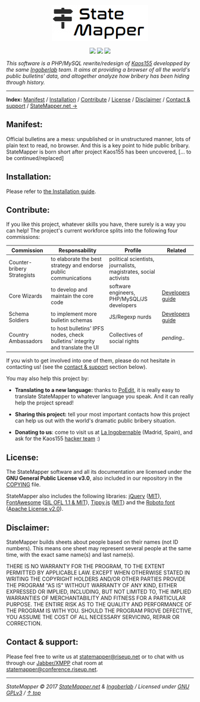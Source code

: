<p align="center" id="top">
	<img src="app/assets/images/logo/logo-black-big.png" />
</p>
<p align="center" id="badges">
	<a href="http://php.net/"><img src="https://img.shields.io/badge/language-PHP-yellow.svg?style=flat-square" /></a>
	<a href="https://www.debian.org/derivatives/"><img src="https://img.shields.io/badge/platform-Linux-lightgrey.svg?style=flat-square" /></a>
	<a href="https://github.com/StateMapper/StateMapper/blob/master/COPYING"><img src="https://img.shields.io/badge/license-GPLv3-green.svg?style=flat-square" /></a>
</p>


*This software is a PHP/MySQL rewrite/redesign of [Kaos155](https://github.com/Ingobernable/kaos155/) developped by the same [Ingoberlab](https://hacklab.ingobernable.net/) team. It aims at providing a browser of all the world's public bulletins' data, and altogether analyze how bribery has been hiding through history.*

-----

**Index:** [Manifest](#manifest) / [Installation](#installation) / [Contribute](#contribute) / [License](#license) / [Disclaimer](#disclaimer) / [Contact & support](#contact--support) / <a href="https://statemapper.net">StateMapper.net &rarr;</a>


## Manifest:

Official bulletins are a mess: unpublished or in unstructured manner, lots of plain text to read, no browser. And this is a key point to hide public bribary. StateMapper is born short after project Kaos155 has been uncovered, [... to be continued/replaced]


## Installation:

Please refer to [the Installation guide](documentation/guides/INSTALL.md#top).


## Contribute:

If you like this project, whatever skills you have, there surely is a way you can help! The project's current workforce splits into the following four commissions:

| Commission | Responsability | Profile | Related |
| ----- | ------ | ---- | ---- |
| Counter-bribery Strategists | to elaborate the best strategy and endorse public communications | political scientists, journalists, magistrates, social activists | |
| Core Wizards | to develop and maintain the core code | software engineers, PHP/MySQL/JS developers | [Developers guide](documentation/guides/DEVELOPERS.md) |
| Schema Soldiers | to implement more bulletin schemas | JS/Regexp nurds | [Developers guide](documentation/guides/DEVELOPERS.md) |
| Country Ambassadors | to host bulletins' IPFS nodes, check bulletins' integrity and translate the UI | Collectives of social rights | *pending..* |

If you wish to get involved into one of them, please do not hesitate in contacting us! (see the [contact & support](#contact--support) section below).

You may also help this project by:

- **Translating to a new language:** thanks to [PoEdit](https://poedit.net/), it is really easy to translate StateMapper to whatever language you speak. And it can really help the project spread!

- **Sharing this project:** tell your most important contacts how this project can help us out with the world's dramatic public bribery situation.

- **Donating to us**: come to visit us at [La Ingobernable](https://ingobernable.net) (Madrid, Spain), and ask for the Kaos155 [hacker team](hacklab.ingobernable.net) :)


## License:

The StateMapper software and all its documentation are licensed under the **GNU General Public License v3.0**, also included in our repository in the [COPYING](COPYING) file.

StateMapper also includes the following libraries: [jQuery](http://jquery.com/) ([MIT](https://tldrlegal.com/license/mit-license)), [FontAwesome](http://fontawesome.io/icons/) ([SIL OFL 1.1 & MIT](http://fontawesome.io/license/)), [Tippy.js](https://atomiks.github.io/tippyjs/) ([MIT](https://tldrlegal.com/license/mit-license)) and the [Roboto font](https://fonts.google.com/specimen/Roboto) ([Apache License v2.0](http://www.apache.org/licenses/LICENSE-2.0)).


## Disclaimer:

StateMapper builds sheets about people based on their names (not ID numbers). This means one sheet may represent several people at the same time, with the exact same name(s) and last name(s).

THERE IS NO WARRANTY FOR THE PROGRAM, TO THE EXTENT PERMITTED BY APPLICABLE LAW. EXCEPT WHEN OTHERWISE STATED IN WRITING THE COPYRIGHT HOLDERS AND/OR OTHER PARTIES PROVIDE THE PROGRAM "AS IS" WITHOUT WARRANTY OF ANY KIND, EITHER EXPRESSED OR IMPLIED, INCLUDING, BUT NOT LIMITED TO, THE IMPLIED WARRANTIES OF MERCHANTABILITY AND FITNESS FOR A PARTICULAR PURPOSE. THE ENTIRE RISK AS TO THE QUALITY AND PERFORMANCE OF THE PROGRAM IS WITH YOU. SHOULD THE PROGRAM PROVE DEFECTIVE, YOU ASSUME THE COST OF ALL NECESSARY SERVICING, REPAIR OR CORRECTION.


## Contact & support:

Please feel free to write us at [statemapper@riseup.net](mailto:statemapper@riseup.net) or to chat with us through our [Jabber/XMPP](https://jabber.at/p/clients/) chat room at [statemapper@conference.riseup.net](statemapper@conference.riseup.net).

-----

*StateMapper &copy; 2017 [StateMapper.net](https://statemapper.net) & [Ingoberlab](https://hacklab.ingobernable.net) / Licensed under [GNU GPLv3](COPYING) / [&uarr; top](#top)*

